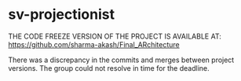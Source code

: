 # sv-projectionist

THE CODE FREEZE VERSION OF THE PROJECT IS AVAILABLE AT: https://github.com/sharma-akash/Final_ARchitecture

There was a discrepancy in the commits and merges between project versions. The group could not resolve in time for the deadline. 
